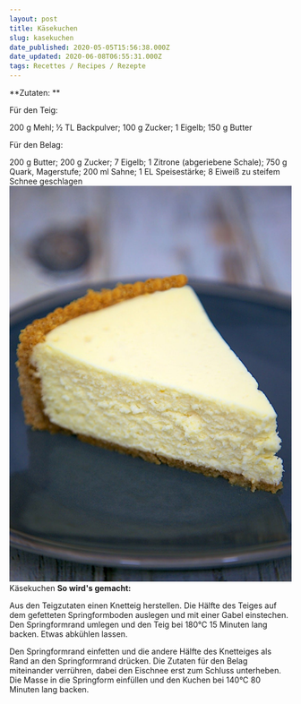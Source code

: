 ```yaml
---
layout: post
title: Käsekuchen
slug: kasekuchen
date_published: 2020-05-05T15:56:38.000Z
date_updated: 2020-06-08T06:55:31.000Z
tags: Recettes / Recipes / Rezepte
---
```


**Zutaten: **

Für den Teig:

200 g Mehl; ½ TL Backpulver; 100 g Zucker; 1 Eigelb; 150 g Butter

Für den Belag:

200 g Butter; 200 g Zucker; 7 Eigelb; 1 Zitrone (abgeriebene Schale); 750 g Quark, Magerstufe; 200 ml Sahne; 1 EL Speisestärke; 8 Eiweiß zu steifem Schnee geschlagen
![](/assets/images/2020/05/Ka-sekuchen.jpg)Käsekuchen
**So wird's gemacht:**

Aus den Teigzutaten einen Knetteig herstellen. Die Hälfte des Teiges auf dem gefetteten Springformboden auslegen und mit einer Gabel einstechen. Den Springformrand umlegen und den Teig bei 180°C 15 Minuten lang backen. Etwas abkühlen lassen.

Den Springformrand einfetten und die andere Hälfte des Knetteiges als Rand an den Springformrand drücken. Die Zutaten für den Belag miteinander verrühren, dabei den Eischnee erst zum Schluss unterheben. Die Masse in die Springform einfüllen und den Kuchen bei 140°C 80 Minuten lang backen.
